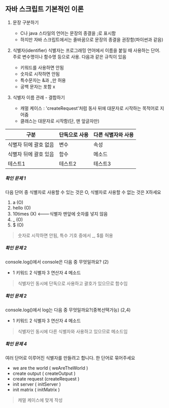 ## 자바 스크립트 기본적인 이론
1. 문장 구분하기
   - C나 java 스타일의 언어는 문장의 종결을 ;로 표시함
   - 하지만 자바 스크립트에서는 줄바꿈으로 문장의 종결을 권장함(파이썬과 같음)

2. 식별자(identifier)
식별자는 프로그래밍 언어에서 이름을 붙일 때 사용하는 단어. 주로 변수명이나 함수명 등으로 사용. 다음과 같은 규칙이 있음
   - 키워드를 사용하면 안됨
   - 숫자로 시작하면 안됨
   - 특수문자는 &과 _만 허용
   - 공백 문자는 포함 x

3. 식별자 이름 관례 - 결합하기
   - 캐멀 케이스 : 'createRequest'처럼 동사 뒤에 대문자로 시작하는 목적어로 지어줌
   - 클래스는 대문자로 시작함(단, 맨 앞글자만)

|구분|단독으로 사용|다른 식별자와 사용|
|------|---|---|
|식별자 뒤에 괄호 없음|변수|속성|
|식별자 뒤에 괄호 있음|함수|메소드|
|테스트1|테스트2|테스트3|

##### 확인 문제 1
다음 단어 중 식별자로 사용할 수 있는 것은 O, 식별자로 사용할 수 없는 것은 X하세요

1. a (O)
2. hello (O)
3. 10times (X) <---식별자 맨앞에 숫자를 넣지 않음
4. _ (O)
5. $ (O)

> 숫자로 시작하면 안됨, 특수 기호 중에서 _, $를 허용

##### 확인 문제 2
console.log()에서 console은 다음 중 무엇일까요?  (2)
- 1 키워드  2 식별자  3 연산자  4 메소드

> 식별자인 동시에 단독으로 사용하고 괄호가 있으므로 함수임

##### 확인 문제 2
console.log()에서 log는 다음 중 무엇일까요?(중복선택가능) (2,4)
- 1 키워드  2 식별자  3 연산자  4 메소드

> 식별자인 동시에 다른 식별자와 사용하고 있으므로 메소드임
  
##### 확인 문제 4
여러 단어로 이루어진 식별자를 만들려고 합니다. 한 단어로 묶어주세요
- we are the world ( weAreTheWorld )
- create output ( createOutput )
- create request (createRequest )
- init server ( initServer )
- init matrix ( initMatrix )

> 캐멀 케이스에 맞게 작성